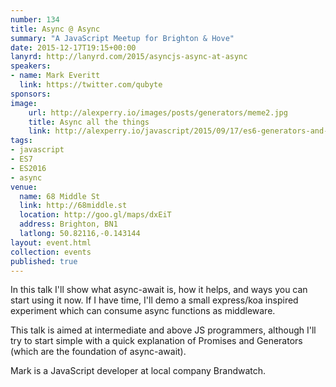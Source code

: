 ```yaml
---
number: 134
title: Async @ Async
summary: "A JavaScript Meetup for Brighton & Hove"
date: 2015-12-17T19:15+00:00
lanyrd: http://lanyrd.com/2015/asyncjs-async-at-async
speakers:
- name: Mark Everitt
  link: https://twitter.com/qubyte
sponsors:
image:
    url: http://alexperry.io/images/posts/generators/meme2.jpg
    title: Async all the things
    link: http://alexperry.io/javascript/2015/09/17/es6-generators-and-asynchronous-javascript.html
tags:
- javascript
- ES7
- ES2016
- async
venue:
  name: 68 Middle St
  link: http://68middle.st
  location: http://goo.gl/maps/dxEiT
  address: Brighton, BN1
  latlong: 50.82116,-0.143144
layout: event.html
collection: events
published: true
---
```


In this talk I'll show what async-await is, how it helps, and ways you can start using it now. If I have time, I'll demo a small express/koa inspired experiment which can consume async functions as middleware.

This talk is aimed at intermediate and above JS programmers, although I'll try to start simple with a quick explanation of Promises and Generators (which are the foundation of async-await).

Mark is a JavaScript developer at local company Brandwatch.

